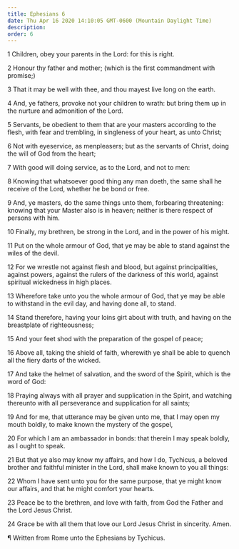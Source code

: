 ```yaml
---
title: Ephesians 6
date: Thu Apr 16 2020 14:10:05 GMT-0600 (Mountain Daylight Time)
description: 
order: 6
---
```


<p>1 Children, obey your parents in the Lord: for this is right.</p>
<p>
  2 Honour thy father and mother; (which is the first commandment with promise;)
</p>
<p>3 That it may be well with thee, and thou mayest live long on the earth.</p>
<span></span>
<p>
  4 And, ye fathers, provoke not your children to wrath: but bring them up in
  the nurture and admonition of the Lord.
</p>
<p>
  5 Servants, be obedient to them that are your masters according to the flesh,
  with fear and trembling, in singleness of your heart, as unto Christ;
</p>
<p>
  6 Not with eyeservice, as menpleasers; but as the servants of Christ, doing
  the will of God from the heart;
</p>
<p>7 With good will doing service, as to the Lord, and not to men:</p>
<p>
  8 Knowing that whatsoever good thing any man doeth, the same shall he receive
  of the Lord, whether he be bond or free.
</p>
<p>
  9 And, ye masters, do the same things unto them, forbearing threatening:
  knowing that your Master also is in heaven; neither is there respect of
  persons with him.
</p>
<p>
  10 Finally, my brethren, be strong in the Lord, and in the power of his might.
</p>
<p>
  11 Put on the whole armour of God, that ye may be able to stand against the
  wiles of the devil.
</p>
<p>
  12 For we wrestle not against flesh and blood, but against principalities,
  against powers, against the rulers of the darkness of this world, against
  spiritual wickedness in high places.
</p>
<p>
  13 Wherefore take unto you the whole armour of God, that ye may be able to
  withstand in the evil day, and having done all, to stand.
</p>
<p>
  14 Stand therefore, having your loins girt about with truth, and having on the
  breastplate of righteousness;
</p>
<p>15 And your feet shod with the preparation of the gospel of peace;</p>
<p>
  16 Above all, taking the shield of faith, wherewith ye shall be able to quench
  all the fiery darts of the wicked.
</p>
<p>
  17 And take the helmet of salvation, and the sword of the Spirit, which is the
  word of God:
</p>
<p>
  18 Praying always with all prayer and supplication in the Spirit, and watching
  thereunto with all perseverance and supplication for all saints;
</p>
<p>
  19 And for me, that utterance may be given unto me, that I may open my mouth
  boldly, to make known the mystery of the gospel,
</p>
<p>
  20 For which I am an ambassador in bonds: that therein I may speak boldly, as
  I ought to speak.
</p>
<p>
  21 But that ye also may know my affairs, and how I do, Tychicus, a beloved
  brother and faithful minister in the Lord, shall make known to you all things:
</p>
<p>
  22 Whom I have sent unto you for the same purpose, that ye might know our
  affairs, and that he might comfort your hearts.
</p>
<p>
  23 Peace be to the brethren, and love with faith, from God the Father and the
  Lord Jesus Christ.
</p>
<p>
  24 Grace be with all them that love our Lord Jesus Christ in sincerity. Amen.
</p>
<div class="closing-block">
  <p>&#xB6; Written from Rome unto the Ephesians by Tychicus.</p>
</div>
